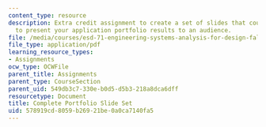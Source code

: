 ```yaml
---
content_type: resource
description: Extra credit assignment to create a set of slides that could be used
  to present your application portfolio results to an audience.
file: /media/courses/esd-71-engineering-systems-analysis-for-design-fall-2008/578919cd8059b26921be0a0ca7140fa5_ap_slides.pdf
file_type: application/pdf
learning_resource_types:
- Assignments
ocw_type: OCWFile
parent_title: Assignments
parent_type: CourseSection
parent_uid: 549db3c7-330e-b0d5-d5b3-218a8dca6dff
resourcetype: Document
title: Complete Portfolio Slide Set
uid: 578919cd-8059-b269-21be-0a0ca7140fa5
---
```

